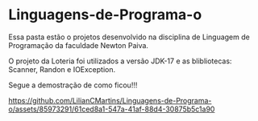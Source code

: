# Linguagens-de-Programa-o
Essa pasta estão o projetos desenvolvido na disciplina de Linguagem de Programação da faculdade Newton Paiva.

O projeto da Loteria foi utilizados a versão JDK-17 e as blibliotecas: Scanner, Randon e IOException.

Segue a demostração  de como ficou!!!

https://github.com/LilianCMartins/Linguagens-de-Programa-o/assets/85973291/61ced8a1-547a-41af-88d4-30875b5c1a90

